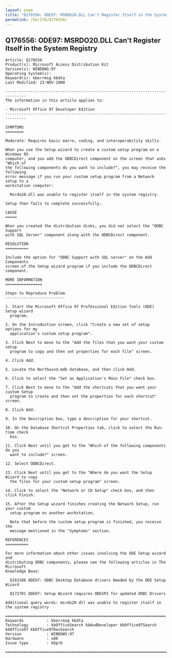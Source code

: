 ```yaml
---
layout: page
title: "Q176556: ODE97: MSRDO20.DLL Can't Register Itself in the System Registry"
permalink: /kb/176/Q176556/
---
```


## Q176556: ODE97: MSRDO20.DLL Can't Register Itself in the System Registry

	Article: Q176556
	Product(s): Microsoft Access Distribution Kit
	Version(s): WINDOWS:97
	Operating System(s): 
	Keyword(s): kberrmsg kbdta
	Last Modified: 23-NOV-2000
	
	-------------------------------------------------------------------------------
	The information in this article applies to:
	
	- Microsoft Office 97 Developer Edition 
	-------------------------------------------------------------------------------
	
	SYMPTOMS
	========
	
	Moderate: Requires basic macro, coding, and interoperability skills.
	
	When you use the Setup wizard to create a custom setup program on a Windows 95
	computer, and you add the ODBCDirect component on the screen that asks "Which of
	the following components do you want to include?", you may receive the following
	error message if you run your custom setup program from a Network setup to a
	workstation computer:
	
	  Msrdo20.dll was unable to register itself in the system registry.
	
	Setup then fails to complete successfully.
	
	CAUSE
	=====
	
	When you created the distribution disks, you did not select the "ODBC Support
	with SQL Server" component along with the ODBCDirect component.
	
	RESOLUTION
	==========
	
	Include the option for "ODBC Support with SQL server" on the Add Components
	screen of the Setup wizard program if you include the ODBCDirect component.
	
	MORE INFORMATION
	================
	
	Steps to Reproduce Problem
	--------------------------
	
	1. Start the Microsoft Office 97 Professional Edition Tools (ODE) Setup wizard
	  program.
	
	2. On the Introduction screen, click "Create a new set of setup options for my
	  application's custom setup program".
	
	3. Click Next to move to the "Add the files that you want your custom setup
	  program to copy and then set properties for each file" screen.
	
	4. Click Add.
	
	5. Locate the Northwind.mdb database, and then click Add.
	
	6. Click to select the "Set as Application's Main File" check box.
	
	7. Click Next to move to the "Add the shortcuts that you want your custom Setup
	  program to create and then set the properties for each shortcut" screen.
	
	8. Click Add.
	
	9. In the Description box, type a description for your shortcut.
	
	10. On the Database Shortcut Properties tab, click to select the Run-time check
	  box.
	
	11. Click Next until you get to the "Which of the following components do you
	  want to include?" screen.
	
	12. Select ODBCDirect.
	
	13. Click Next until you get to the "Where do you want the Setup Wizard to copy
	  the files for your custom setup program" screen.
	
	14. Click to select the "Network or CD Setup" check box, and then click Finish.
	
	15. After the Setup wizard finishes creating the Network Setup, run your custom
	  setup program on another workstation.
	
	  Note that before the custom setup program is finished, you receive the
	  message mentioned in the "Symptoms" section.
	
	REFERENCES
	==========
	
	For more information about other issues involving the ODE Setup wizard and
	distributing ODBC components, please see the following articles in The Microsoft
	Knowledge Base:
	
	  Q163106 ODE97: ODBC Desktop Database drivers Needed by the ODE Setup Wizard
	
	  Q172701 ODE97: Setup Wizard requires ODESP2 for updated ODBC Drivers
	
	Additional query words: msrdo20 dll was unable to register itself in the system registry
	
	======================================================================
	Keywords          : kberrmsg kbdta 
	Technology        : kbOfficeSearch kbAudDeveloper kbOffice97Search kbOffice97 kbOffice97DevSearch
	Version           : WINDOWS:97
	Hardware          : x86
	Issue type        : kbprb
	
	=============================================================================
	
